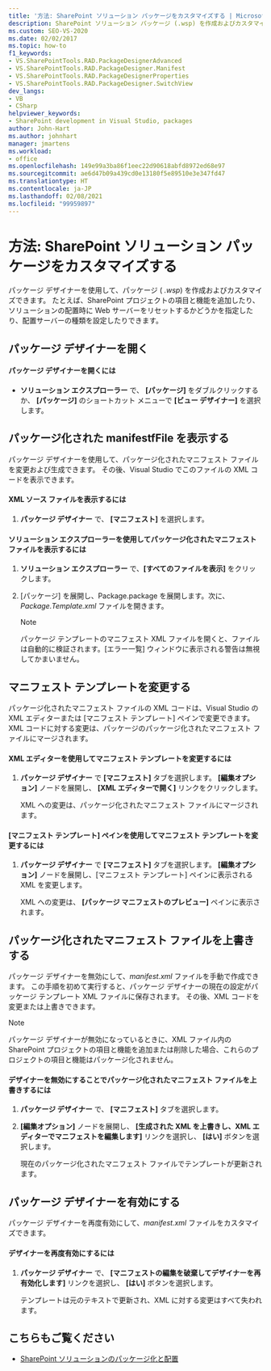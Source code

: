 ```yaml
---
title: '方法: SharePoint ソリューション パッケージをカスタマイズする | Microsoft Docs'
description: SharePoint ソリューション パッケージ (.wsp) を作成およびカスタマイズするには、パッケージ デザイナーを使用します。 パッケージ化されたマニフェスト ファイルを表示または上書きします。 マニフェスト テンプレートを変更します。
ms.custom: SEO-VS-2020
ms.date: 02/02/2017
ms.topic: how-to
f1_keywords:
- VS.SharePointTools.RAD.PackageDesignerAdvanced
- VS.SharePointTools.RAD.PackageDesigner.Manifest
- VS.SharePointTools.RAD.PackageDesignerProperties
- VS.SharePointTools.RAD.PackageDesigner.SwitchView
dev_langs:
- VB
- CSharp
helpviewer_keywords:
- SharePoint development in Visual Studio, packages
author: John-Hart
ms.author: johnhart
manager: jmartens
ms.workload:
- office
ms.openlocfilehash: 149e99a3ba86f1eec22d90618abfd8972ed68e97
ms.sourcegitcommit: ae6d47b09a439cd0e13180f5e89510e3e347fd47
ms.translationtype: HT
ms.contentlocale: ja-JP
ms.lasthandoff: 02/08/2021
ms.locfileid: "99959897"
---
```

# <a name="how-to-customize-a-sharepoint-solution-package"></a>方法: SharePoint ソリューション パッケージをカスタマイズする
  パッケージ デザイナーを使用して、パッケージ ( *.wsp*) を作成およびカスタマイズできます。 たとえば、SharePoint プロジェクトの項目と機能を追加したり、ソリューションの配置時に Web サーバーをリセットするかどうかを指定したり、配置サーバーの種類を設定したりできます。

## <a name="open-the-package-designer"></a>パッケージ デザイナーを開く

#### <a name="to-open-the-package-designer"></a>パッケージ デザイナーを開くには

- **ソリューション エクスプローラー** で、 **[パッケージ]** をダブルクリックするか、 **[パッケージ]** のショートカット メニューで **[ビュー デザイナー]** を選択します。

## <a name="view-the-packaged-manifestffile"></a>パッケージ化された manifestfFile を表示する
 パッケージ デザイナーを使用して、パッケージ化されたマニフェスト ファイルを変更および生成できます。 その後、Visual Studio でこのファイルの XML コードを表示できます。

#### <a name="to-view-the-xml-source-file"></a>XML ソース ファイルを表示するには

1. **パッケージ デザイナー** で、 **[マニフェスト]** を選択します。

#### <a name="to-view-the-packaged-manifest-file-by-using-solution-explorer"></a>ソリューション エクスプローラーを使用してパッケージ化されたマニフェスト ファイルを表示するには

1. **ソリューション エクスプローラー** で、**[すべてのファイルを表示]** をクリックします。

2. [パッケージ] を展開し、Package.package を展開します。次に、*Package.Template.xml* ファイルを開きます。

    > [!NOTE]
    > パッケージ テンプレートのマニフェスト XML ファイルを開くと、ファイルは自動的に検証されます。[エラー一覧] ウィンドウに表示される警告は無視してかまいません。

## <a name="change-the-manifest-template"></a>マニフェスト テンプレートを変更する
 パッケージ化されたマニフェスト ファイルの XML コードは、Visual Studio の XML エディターまたは [マニフェスト テンプレート] ペインで変更できます。 XML コードに対する変更は、パッケージのパッケージ化されたマニフェスト ファイルにマージされます。

#### <a name="to-change-the-manifest-template-by-using-the-xml-editor"></a>XML エディターを使用してマニフェスト テンプレートを変更するには

1. **パッケージ デザイナー** で **[マニフェスト]** タブを選択します。 **[編集オプション]** ノードを展開し、 **[XML エディターで開く]** リンクをクリックします。

     XML への変更は、パッケージ化されたマニフェスト ファイルにマージされます。

#### <a name="to-change-the-manifest-template-by-using-the-manifest-template-pane"></a>[マニフェスト テンプレート] ペインを使用してマニフェスト テンプレートを変更するには

1. **パッケージ デザイナー** で **[マニフェスト]** タブを選択します。 **[編集オプション]** ノードを展開し、[マニフェスト テンプレート] ペインに表示される XML を変更します。

     XML への変更は、 **[パッケージ マニフェストのプレビュー]** ペインに表示されます。

## <a name="overwrite-the-packaged-manifest-file"></a>パッケージ化されたマニフェスト ファイルを上書きする
 パッケージ デザイナーを無効にして、*manifest.xml* ファイルを手動で作成できます。 この手順を初めて実行すると、パッケージ デザイナーの現在の設定がパッケージ テンプレート XML ファイルに保存されます。 その後、XML コードを変更または上書きできます。

> [!NOTE]
> パッケージ デザイナーが無効になっているときに、XML ファイル内の SharePoint プロジェクトの項目と機能を追加または削除した場合、これらのプロジェクトの項目と機能はパッケージ化されません。

#### <a name="to-overwrite-packaged-manifest-file-by-disabling-the-designer"></a>デザイナーを無効にすることでパッケージ化されたマニフェスト ファイルを上書きするには

1. **パッケージ デザイナー** で、 **[マニフェスト]** タブを選択します。

2. **[編集オプション]** ノードを展開し、 **[生成された XML を上書きし、XML エディターでマニフェストを編集します]** リンクを選択し、 **[はい]** ボタンを選択します。

     現在のパッケージ化されたマニフェスト ファイルでテンプレートが更新されます。

## <a name="enable-the-package-designer"></a>パッケージ デザイナーを有効にする
 パッケージ デザイナーを再度有効にして、*manifest.xml* ファイルをカスタマイズできます。

#### <a name="to-re-enable-the-designer"></a>デザイナーを再度有効にするには

1. **パッケージ デザイナー** で、 **[マニフェストの編集を破棄してデザイナーを再有効化します]** リンクを選択し、 **[はい]** ボタンを選択します。

     テンプレートは元のテキストで更新され、XML に対する変更はすべて失われます。

## <a name="see-also"></a>こちらもご覧ください
- [SharePoint ソリューションのパッケージ化と配置](../sharepoint/packaging-and-deploying-sharepoint-solutions.md)
